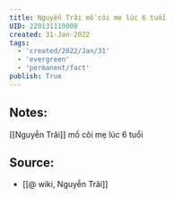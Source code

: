 ```yaml
---
title: Nguyễn Trãi mồ côi mẹ lúc 6 tuổi
UID: 220131110008
created: 31-Jan-2022
tags:
  - 'created/2022/Jan/31'
  - 'evergreen'
  - 'permanent/fact'
publish: True
---
```

## Notes:
[[Nguyễn Trãi]] mồ côi mẹ lúc 6 tuổi

## Source:
- [[@ wiki, Nguyễn Trãi]]


